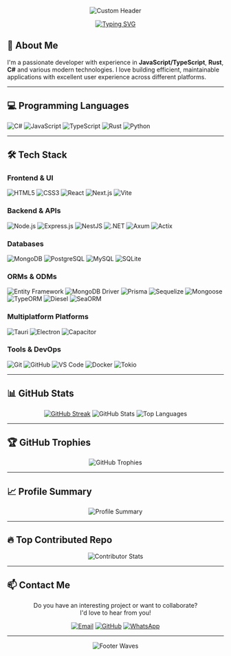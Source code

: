 <div align="center">

<!-- Header con texto que simula typing -->
![Custom Header](https://capsule-render.vercel.app/api?type=waving&color=gradient&height=200&section=header&text=👋+Hi!+I'm+Victor+Hernández&fontSize=35&fontColor=ffffff&animation=fadeIn&desc=Fullstack+Developer+%7C+JavaScript+Rust+C%23+%7C+Clean+Code+Advocate&descSize=16&descAlign=50&descAlignY=65)

</div>

<div align="center">

<!-- Efecto typing con letra más grande -->
[![Typing SVG](https://readme-typing-svg.demolab.com/?lines=Building+scalable+web+applications;Creating+innovative+solutions;Passionate+about+clean+architecture;Open+to+collaborate+on+exciting+projects&center=true&color=ff6b6b&size=28&font=Segoe+UI&weight=600&width=800&height=40&duration=3000&pause=1500&repeat=true)](https://git.io/typing-svg)

</div>

## 🚀 About Me

I'm a passionate developer with experience in **JavaScript/TypeScript**, **Rust**, **C#** and various modern technologies. I love building efficient, maintainable applications with excellent user experience across different platforms.

---

## 💻 Programming Languages

![C#](https://img.shields.io/badge/C%23-239120?style=for-the-badge&logo=c-sharp&logoColor=white)
![JavaScript](https://img.shields.io/badge/JavaScript-F7DF1E?style=for-the-badge&logo=javascript&logoColor=black)
![TypeScript](https://img.shields.io/badge/TypeScript-007ACC?style=for-the-badge&logo=typescript&logoColor=white)
![Rust](https://img.shields.io/badge/Rust-000000?style=for-the-badge&logo=rust&logoColor=white)
![Python](https://img.shields.io/badge/Python-3776AB?style=for-the-badge&logo=python&logoColor=white)


---

## 🛠️ Tech Stack

### Frontend & UI
![HTML5](https://img.shields.io/badge/HTML5-E34F26?style=for-the-badge&logo=html5&logoColor=white)
![CSS3](https://img.shields.io/badge/CSS3-1572B6?style=for-the-badge&logo=css3&logoColor=white)
![React](https://img.shields.io/badge/React-20232A?style=for-the-badge&logo=react&logoColor=61DAFB)
![Next.js](https://img.shields.io/badge/Next.js-000000?style=for-the-badge&logo=next.js&logoColor=white)
![Vite](https://img.shields.io/badge/Vite-646CFF?style=for-the-badge&logo=vite&logoColor=white)

### Backend & APIs
![Node.js](https://img.shields.io/badge/Node.js-339933?style=for-the-badge&logo=nodedotjs&logoColor=white)
![Express.js](https://img.shields.io/badge/Express.js-000000?style=for-the-badge&logo=express&logoColor=white)
![NestJS](https://img.shields.io/badge/NestJS-E0234E?style=for-the-badge&logo=nestjs&logoColor=white)
![.NET](https://img.shields.io/badge/.NET-512BD4?style=for-the-badge&logo=dotnet&logoColor=white)
![Axum](https://img.shields.io/badge/Axum-000000?style=for-the-badge&logo=rust&logoColor=white)
![Actix](https://img.shields.io/badge/Actix-000000?style=for-the-badge&logo=rust&logoColor=white)

### Databases
![MongoDB](https://img.shields.io/badge/MongoDB-47A248?style=for-the-badge&logo=mongodb&logoColor=white)
![PostgreSQL](https://img.shields.io/badge/PostgreSQL-4169E1?style=for-the-badge&logo=postgresql&logoColor=white)
![MySQL](https://img.shields.io/badge/MySQL-4479A1?style=for-the-badge&logo=mysql&logoColor=white)
![SQLite](https://img.shields.io/badge/SQLite-003B57?style=for-the-badge&logo=sqlite&logoColor=white)

### ORMs & ODMs
![Entity Framework](https://img.shields.io/badge/Entity%20Framework-512BD4?style=for-the-badge&logo=dotnet&logoColor=white)
![MongoDB Driver](https://img.shields.io/badge/MongoDB%20Driver-47A248?style=for-the-badge&logo=mongodb&logoColor=white)
![Prisma](https://img.shields.io/badge/Prisma-2D3748?style=for-the-badge&logo=prisma&logoColor=white)
![Sequelize](https://img.shields.io/badge/Sequelize-52B0E7?style=for-the-badge&logo=sequelize&logoColor=white)
![Mongoose](https://img.shields.io/badge/Mongoose-880000?style=for-the-badge&logo=mongoose&logoColor=white)
![TypeORM](https://img.shields.io/badge/TypeORM-FE0909?style=for-the-badge&logo=typeorm&logoColor=white)
![Diesel](https://img.shields.io/badge/Diesel-000000?style=for-the-badge&logo=rust&logoColor=white)
![SeaORM](https://img.shields.io/badge/SeaORM-000000?style=for-the-badge&logo=rust&logoColor=white)

### Multiplatform Platforms
![Tauri](https://img.shields.io/badge/Tauri-FFC131?style=for-the-badge&logo=tauri&logoColor=black)
![Electron](https://img.shields.io/badge/Electron-47848F?style=for-the-badge&logo=electron&logoColor=white)
![Capacitor](https://img.shields.io/badge/Capacitor-119EED?style=for-the-badge&logo=capacitor&logoColor=white)

### Tools & DevOps
![Git](https://img.shields.io/badge/Git-F05032?style=for-the-badge&logo=git&logoColor=white)
![GitHub](https://img.shields.io/badge/GitHub-181717?style=for-the-badge&logo=github&logoColor=white)
![VS Code](https://img.shields.io/badge/VS_Code-007ACC?style=for-the-badge&logo=visual-studio-code&logoColor=white)
![Docker](https://img.shields.io/badge/Docker-2496ED?style=for-the-badge&logo=docker&logoColor=white)
![Tokio](https://img.shields.io/badge/Tokio-000000?style=for-the-badge&logo=rust&logoColor=white)

---

## 📊 GitHub Stats

<div align="center">
  
[![GitHub Streak](https://streak-stats.demolab.com/?user=VictorHerdz10&theme=dark&hide_border=true&border_radius=10)](https://git.io/streak-stats)
![GitHub Stats](https://github-readme-stats.vercel.app/api?username=VictorHerdz10&show_icons=true&theme=radical)
![Top Languages](https://github-readme-stats.vercel.app/api/top-langs/?username=VictorHerdz10&layout=compact&theme=radical)

</div>

---

## 🏆 GitHub Trophies

<div align="center">

![GitHub Trophies](https://github-profile-trophy.vercel.app/?username=VictorHerdz10&theme=gruvbox&no-frame=true&margin-w=10)

</div>

---

## 📈 Profile Summary

<div align="center">

![Profile Summary](https://github-profile-summary-cards.vercel.app/api/cards/profile-details?username=VictorHerdz10&theme=radical)

</div>

---

## 🔥 Top Contributed Repo

<div align="center">

![Contributor Stats](https://github-contributor-stats.vercel.app/api?username=VictorHerdz10&limit=5&theme=radical&combine_all_yearly_contributions=true)

</div>

---

## 📫 Contact Me

<div align="center">

Do you have an interesting project or want to collaborate?  
I'd love to hear from you!

[![Email](https://img.shields.io/badge/Email-victorhernandezsalcedo4@gmail.com-D14836?style=for-the-badge&logo=gmail&logoColor=white)](mailto:victorhernandezsalcedo4@gmail.com)
[![GitHub](https://img.shields.io/badge/GitHub-VictorHerdz10-181717?style=for-the-badge&logo=github&logoColor=white)](https://github.com/VictorHerdz10)
[![WhatsApp](https://img.shields.io/badge/WhatsApp-25D366?style=for-the-badge&logo=whatsapp&logoColor=white)](https://wa.link/0x8x5g)

</div>

---

<div align="center">

![Footer Waves](https://capsule-render.vercel.app/api?type=waving&color=gradient&height=150&section=footer&text=Thanks%20for%20visiting%20my%20profile!%20&fontSize=20&fontColor=ffffff&animation=fadeIn)

</div>
